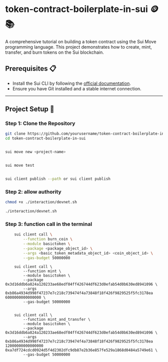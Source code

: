 # token-contract-boilerplate-in-sui 🪙📚

A comprehensive tutorial on building a token contract using the Sui Move programming language. This project demonstrates how to create, mint, transfer, and burn tokens on the Sui blockchain.

## Prerequisites 📋
- Install the Sui CLI by following the [official documentation](https://docs.sui.io).
- Ensure you have Git installed and a stable internet connection.

---

## Project Setup 🚀

### Step 1: Clone the Repository
```bash
git clone https://github.com/yourusername/token-contract-boilerplate-in-sui.git
cd token-contract-boilerplate-in-sui


sui move new <project-name>


sui move test


sui client publish --path or sui client publish 

```
### Step 2: allow authority
```bash
chmod +x ./interaction/devnet.sh

./interaction/devnet.sh
```

### Step 3: function call in the terminal
```bash
    sui client call \
        --function burn_coin \
        --module basictoken \
        --package <package_object_id> \
        --args <basic_token_metadata_object_id> <coin_object_id> \
        --gas-budget 50000000
```

```
    sui client call \
        --function mint \
        --module basictoken \
        --package 0x3d16ddb6a824a120233ae68edf04ff426744df623d0efab54d0b630ed8941096 \
        --args 0xb86a4934d998f47237e7c218c739474f4a73848f18f426f9829525f5fc3178ea 6000000000000000 \
        --gas-budget 50000000


    sui client call \
        --function mint_and_transfer \
        --module basictoken \
        --package 0x3d16ddb6a824a120233ae68edf04ff426744df623d0efab54d0b630ed8941096 \
        --args 0xb86a4934d998f47237e7c218c739474f4a73848f18f426f9829525f5fc3178ea 12000000000000000 0xa7df724cdcd0924d5f4d2302dfc9db87e2b36e857fe529a1868d0484a5749e61 \
        --gas-budget 50000000
```
    


